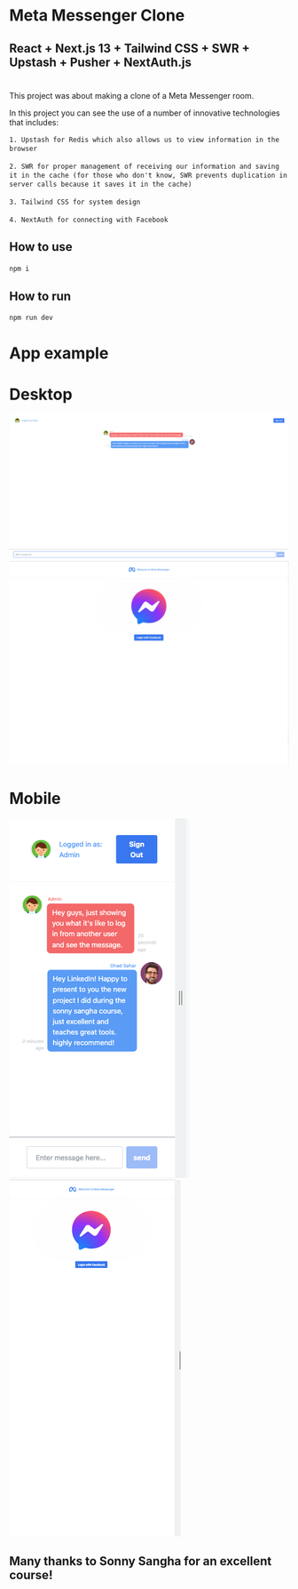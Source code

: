 # Meta Messenger Clone

## React + Next.js 13 + Tailwind CSS + SWR + Upstash + Pusher + NextAuth.js

#

This project was about making a clone of a Meta Messenger room.


In this project you can see the use of a number of innovative technologies that includes:

	1. Upstash for Redis which also allows us to view information in the browser

	2. SWR for proper management of receiving our information and saving it in the cache (for those who don't know, SWR prevents duplication in server calls because it saves it in the cache)

	3. Tailwind CSS for system design

	4. NextAuth for connecting with Facebook

## How to use

```bash
npm i
```
## How to run

```bash
npm run dev
```

# App example

# Desktop
![Screenshot](public/static/images/app_example.png)
![Screenshot](public/static/images/app_example_2.png)
# Mobile
![Screenshot](public/static/images/app_example_1.png)
![Screenshot](public/static/images/app_example_3.png)

## Many thanks to Sonny Sangha for an excellent course!
